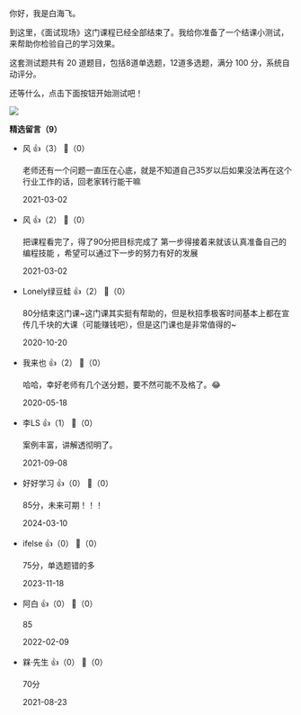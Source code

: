 你好，我是白海飞。

到这里，《面试现场》这门课程已经全部结束了。我给你准备了一个结课小测试，来帮助你检验自己的学习效果。

这套测试题共有 20 道题目，包括8道单选题，12道多选题，满分 100 分，系统自动评分。

还等什么，点击下面按钮开始测试吧！

[![](https://static001.geekbang.org/resource/image/28/a4/28d1be62669b4f3cc01c36466bf811a4.png?wh=1142%2A201)](http://time.geekbang.org/quiz/intro?act_id=147&exam_id=327)
<div><strong>精选留言（9）</strong></div><ul>
<li><span>风</span> 👍（3） 💬（0）<p>老师还有一个问题一直压在心底，就是不知道自己35岁以后如果没法再在这个行业工作的话，回老家转行能干嘛</p>2021-03-02</li><br/><li><span>风</span> 👍（2） 💬（0）<p>把课程看完了，得了90分把目标完成了  第一步得接着来就该认真准备自己的编程技能  ，希望可以通过下一步的努力有好的发展</p>2021-03-02</li><br/><li><span>Lonely绿豆蛙</span> 👍（2） 💬（0）<p>80分结束这门课~这门课其实挺有帮助的，但是秋招季极客时间基本上都在宣传几千块的大课（可能赚钱吧），但是这门课也是非常值得的~</p>2020-10-20</li><br/><li><span>我来也</span> 👍（2） 💬（0）<p>哈哈，幸好老师有几个送分题，要不然可能不及格了。😂</p>2020-05-18</li><br/><li><span>李LS</span> 👍（1） 💬（0）<p>案例丰富，讲解透彻明了。</p>2021-09-08</li><br/><li><span>好好学习</span> 👍（0） 💬（0）<p>85分，未来可期！！！</p>2024-03-10</li><br/><li><span>ifelse</span> 👍（0） 💬（0）<p>75分，单选题错的多</p>2023-11-18</li><br/><li><span>阿白</span> 👍（0） 💬（0）<p>85</p>2022-02-09</li><br/><li><span>槑·先生</span> 👍（0） 💬（0）<p>70分</p>2021-08-23</li><br/>
</ul>